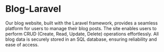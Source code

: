 # Blog-Laravel
Our blog website, built with the Laravel framework, provides a seamless platform for users to manage their blog posts. The site enables users to perform CRUD (Create, Read, Update, Delete) operations effortlessly. All blog data is securely stored in an SQL database, ensuring reliability and ease of access.
